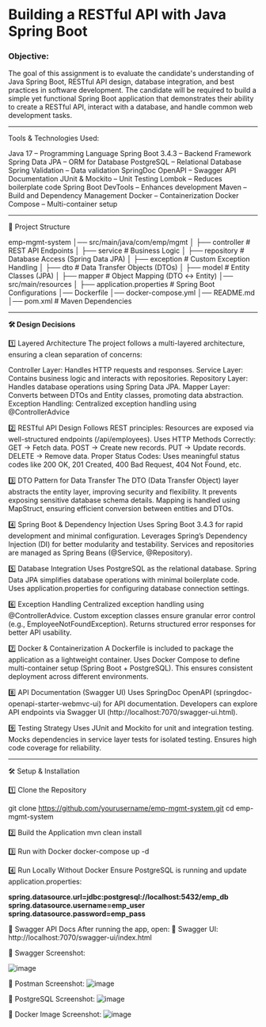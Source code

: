 # Building a RESTful API with Java Spring Boot

### Objective:

The goal of this assignment is to evaluate the candidate's understanding of Java Spring Boot, RESTful API design, database integration, and best practices in software development. The candidate will be required to build a simple yet functional Spring Boot application that demonstrates their ability to create a RESTful API, interact with a database, and handle common web development tasks.

------------------------

Tools & Technologies Used:

Java 17 – Programming Language
Spring Boot 3.4.3 – Backend Framework
Spring Data JPA – ORM for Database
PostgreSQL – Relational Database
Spring Validation – Data validation
SpringDoc OpenAPI – Swagger API Documentation
JUnit & Mockito – Unit Testing
Lombok – Reduces boilerplate code
Spring Boot DevTools – Enhances development
Maven – Build and Dependency Management
Docker – Containerization
Docker Compose – Multi-container setup

----------------------
📂 Project Structure

emp-mgmt-system
│── src/main/java/com/emp/mgmt
│   ├── controller        # REST API Endpoints
│   ├── service           # Business Logic
│   ├── repository        # Database Access (Spring Data JPA)
│   ├── exception         # Custom Exception Handling
│   ├── dto               # Data Transfer Objects (DTOs)
│   ├── model             # Entity Classes (JPA)
│   ├── mapper            # Object Mapping (DTO ↔ Entity)
│── src/main/resources
│   ├── application.properties   # Spring Boot Configurations
│── Dockerfile
│── docker-compose.yml
│── README.md
│── pom.xml               # Maven Dependencies

--------------------
**🛠 Design Decisions**


1️⃣ Layered Architecture
The project follows a multi-layered architecture, ensuring a clean separation of concerns:

Controller Layer: Handles HTTP requests and responses.
Service Layer: Contains business logic and interacts with repositories.
Repository Layer: Handles database operations using Spring Data JPA.
Mapper Layer: Converts between DTOs and Entity classes, promoting data abstraction.
Exception Handling: Centralized exception handling using @ControllerAdvice


2️⃣ RESTful API Design
Follows REST principles: Resources are exposed via well-structured endpoints (/api/employees).
Uses HTTP Methods Correctly:
GET → Fetch data.
POST → Create new records.
PUT → Update records.
DELETE → Remove data.
Proper Status Codes: Uses meaningful status codes like 200 OK, 201 Created, 400 Bad Request, 404 Not Found, etc.


3️⃣ DTO Pattern for Data Transfer
The DTO (Data Transfer Object) layer abstracts the entity layer, improving security and flexibility.
It prevents exposing sensitive database schema details.
Mapping is handled using MapStruct, ensuring efficient conversion between entities and DTOs.

4️⃣ Spring Boot & Dependency Injection
Uses Spring Boot 3.4.3 for rapid development and minimal configuration.
Leverages Spring’s Dependency Injection (DI) for better modularity and testability.
Services and repositories are managed as Spring Beans (@Service, @Repository).


5️⃣ Database Integration
Uses PostgreSQL as the relational database.
Spring Data JPA simplifies database operations with minimal boilerplate code.
Uses application.properties for configuring database connection settings.


6️⃣ Exception Handling
Centralized exception handling using @ControllerAdvice.
Custom exception classes ensure granular error control (e.g., EmployeeNotFoundException).
Returns structured error responses for better API usability.

7️⃣ Docker & Containerization
A Dockerfile is included to package the application as a lightweight container.
Uses Docker Compose to define multi-container setup (Spring Boot + PostgreSQL).
This ensures consistent deployment across different environments.

8️⃣ API Documentation (Swagger UI)
Uses SpringDoc OpenAPI (springdoc-openapi-starter-webmvc-ui) for API documentation.
Developers can explore API endpoints via Swagger UI (http://localhost:7070/swagger-ui.html).

9️⃣ Testing Strategy
Uses JUnit and Mockito for unit and integration testing.
Mocks dependencies in service layer tests for isolated testing.
Ensures high code coverage for reliability.


-----------------
🛠 Setup & Installation

1️⃣ Clone the Repository

git clone https://github.com/yourusername/emp-mgmt-system.git
cd emp-mgmt-system

2️⃣ Build the Application
mvn clean install

3️⃣ Run with Docker
docker-compose up -d

4️⃣ Run Locally Without Docker
Ensure PostgreSQL is running and update application.properties:

**spring.datasource.url=jdbc:postgresql://localhost:5432/emp_db
spring.datasource.username=emp_user
spring.datasource.password=emp_pass**

📜 Swagger API Docs
After running the app, open:
📌 Swagger UI: http://localhost:7070/swagger-ui/index.html

📌 Swagger Screenshot:

![image](https://github.com/user-attachments/assets/c6d88860-80d5-4e91-880e-cb92a5898166)

📌 Postman Screenshot:
![image](https://github.com/user-attachments/assets/977cd25a-df23-490b-91cf-bc181359c185)

📌 PostgreSQL Screenshot:
![image](https://github.com/user-attachments/assets/ba15580d-48c3-4d6d-9de8-90ee1e80d1aa)

📌 Docker Image Screenshot:
![image](https://github.com/user-attachments/assets/d497818e-025b-4475-b93c-89091b595d2d)

